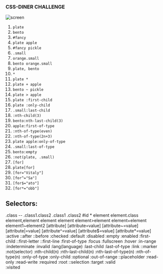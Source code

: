 ### CSS-DINER CHALLENGE

![screen](https://github.com/mnuxD/bootcamp-challenges/blob/main/css-diner/Captura-css-diner.png?raw=true)

1. `plate`
2. `bento`
3. `#fancy`
4. `plate apple`
5. `#fancy pickle`
6. `.small`
7. `orange.small`
8. `bento orange.small`
9. `plate, bento`
10. `*`
11. `plate *`
12. `plate + apple`
13. `bento ~ pickle`
14. `plate > apple`
15. `plate :first-child`
16. `plate :only-child`
17. `.small:last-child`
18. `:nth-child(3)`
19. `bento:nth-last-child(3)`
20. `apple:first-of-type`
21. `:nth-of-type(even)`
22. `:nth-of-type(2n+3)`
23. `plate apple:only-of-type`
24. `.small:last-of-type`
25. `bento:empty`
26. `:not(plate, .small)`
27. `[for]`
28. `plate[for]`
29. `[for="Vitaly"]`
30. `[for^="Sa"]`
31. `[for$="ato"]`
32. `[for*="obb"]`


## Selectors:

.class -- .class1.class2    .class1 .class2     #id   *   element   element.class   element,element   element element   element>element   element+element   element1~element2
[attribute]   [attribute=value]   [attribute~=value]    [attribute|=value]    [attribute^=value]    [attribute$=value]    [attribute*=value]    :active   ::after   ::before
:checked    :default    :disabled   :empty    :enabled    :first-child    ::first-letter    ::first-line    :first-of-type    :focus    :fullscreen   :hover    :in-range
:indeterminate    :invalid    :lang(language)   :last-child   :last-of-type   :link   ::marker    :not(selector)    :nth-child(n)   :nth-last-child(n)    :nth-last-of-type(n)
:nth-of-type(n)   :only-of-type   :only-child   :optional   :out-of-range   ::placeholder   :read-only    :read-write   :required   :root   ::selection   :target   :valid    
:visited






